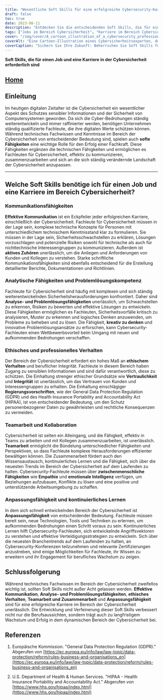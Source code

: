 ```yaml
---
title: "Wesentliche Soft Skills für eine erfolgreiche Cybersecurity-Karriere"
draft: false
toc: true
date: 2023-06-11
description: "Entdecken Sie die entscheidenden Soft Skills, die für eine erfolgreiche Karriere in der Cybersicherheit erforderlich sind und die das technische Fachwissen ergänzen und den beruflichen Erfolg sichern."
tags: ["Jobs im Bereich Cybersicherheit", "Karriere im Bereich Cybersicherheit", "Soft Skills in der Cybersicherheit", "Kommunikationsfähigkeiten im Bereich der Cybersicherheit", "Problemlösung im Bereich der Cybersicherheit", "ethisches Verhalten im Bereich der Cybersicherheit", "Teamarbeit in der Cybersicherheit", "Anpassungsfähigkeit im Bereich der Cybersicherheit", "kontinuierliches Lernen im Bereich der Cybersicherheit", "Trends in der Cybersicherheitsbranche", "Cybersicherheits-Zertifizierungen", "Cybersicherheitsfachleute", "berufliche Fähigkeiten für die Cybersicherheit", "Cybersecurity-Arbeitsmarkt", "Berufliches Wachstum im Bereich der Cybersicherheit", "bewährte Praktiken der Cybersicherheit", "Risikobewertung der Cybersicherheit", "Analyse der Bedrohungen der Cybersicherheit", "Reaktion auf Cybersicherheitsvorfälle", "Entwicklung einer Cybersicherheitspolitik", "Bewusstsein für Cybersicherheit", "Einhaltung der Cybersicherheitsvorschriften", "Cybersicherheitsvorschriften", "cybersecurity datenschutz", "Berufliche Entwicklung im Bereich der Cybersicherheit", "Vernetzung der Cybersicherheit", "Konferenzen zur Cybersicherheit", "Beschäftigungsmöglichkeiten im Bereich der Cybersicherheit", "Karriereförderung im Bereich Cybersicherheit", "Anforderungen der Cybersicherheitsindustrie"]
cover: "/img/cover/A_cartoon_illustration_of_a_cybersecurity_professional_prot.png"
coverAlt: "Eine Cartoon-Illustration eines Cybersicherheitsexperten, der Daten schützt."
coverCaption: "Sichern Sie Ihre Zukunft: Beherrschen Sie Soft Skills für den Erfolg in der Cybersicherheit"
---
```


**Soft Skills, die für einen Job und eine Karriere in der Cybersicherheit erforderlich sind**

## [Home](/cyber-security-career-playbook-start/)

## Einleitung

Im heutigen digitalen Zeitalter ist die Cybersicherheit ein wesentlicher Aspekt des Schutzes sensibler Informationen und der Sicherheit von Computersystemen geworden. Da sich die Cyber-Bedrohungen ständig weiterentwickeln und immer raffinierter werden, benötigen Unternehmen ständig qualifizierte Fachleute, die ihre digitalen Werte schützen können. Während technisches Fachwissen und Kenntnisse im Bereich der Cybersicherheit von entscheidender Bedeutung sind, spielen auch **softe Fähigkeiten** eine wichtige Rolle für den Erfolg einer Fachkraft. Diese Fähigkeiten ergänzen die technischen Fähigkeiten und ermöglichen es Fachleuten für Cybersicherheit, effektiv zu kommunizieren, zusammenzuarbeiten und sich an die sich ständig verändernde Landschaft der Cybersicherheit anzupassen.

______

## Welche Soft Skills benötige ich für einen Job und eine Karriere im Bereich Cybersicherheit?

### Kommunikationsfähigkeiten

**Effektive Kommunikation** ist ein Eckpfeiler jeder erfolgreichen Karriere, einschließlich der Cybersicherheit. Fachleute für Cybersicherheit müssen in der Lage sein, komplexe technische Konzepte für Personen mit unterschiedlichem technischem Kenntnisstand klar zu formulieren. Sie müssen in der Lage sein, Sicherheitsschwachstellen zu erklären, Lösungen vorzuschlagen und potenzielle Risiken sowohl für technische als auch für nichttechnische Interessengruppen zu kommunizieren. Außerdem ist **aktives Zuhören** unerlässlich, um die Anliegen und Anforderungen von Kunden und Kollegen zu verstehen. Starke schriftliche Kommunikationsfähigkeiten sind ebenfalls entscheidend für die Erstellung detaillierter Berichte, Dokumentationen und Richtlinien.

### Analytische Fähigkeiten und Problemlösungskompetenz

Fachleute für Cybersicherheit sind häufig mit komplexen und sich ständig weiterentwickelnden Sicherheitsherausforderungen konfrontiert. Daher sind **Analyse- und Problemlösungsfähigkeiten** unerlässlich, um Schwachstellen zu erkennen, Risiken zu bewerten und effektive Lösungen zu entwickeln. Diese Fähigkeiten ermöglichen es Fachleuten, Sicherheitsvorfälle kritisch zu analysieren, Muster zu erkennen und logisches Denken anzuwenden, um Probleme zu beheben und zu lösen. Die Fähigkeit, **kreativ zu denken** und innovative Problemlösungsansätze zu erforschen, kann Cybersecurity-Fachleuten einen Wettbewerbsvorteil beim Umgang mit neuen und aufkommenden Bedrohungen verschaffen.

### Ethisches und professionelles Verhalten

Der Bereich der Cybersicherheit erfordert ein hohes Maß an **ethischem Verhalten** und beruflicher Integrität. Fachleute in diesem Bereich haben Zugang zu sensiblen Informationen und sind dafür verantwortlich, diese zu schützen. Die Einhaltung strenger ethischer Grundsätze wie **Vertraulichkeit** und **Integrität** ist unerlässlich, um das Vertrauen von Kunden und Interessengruppen zu erhalten. Die Einhaltung einschlägiger **Regierungsvorschriften**, wie der General Data Protection Regulation (GDPR) und des Health Insurance Portability and Accountability Act (HIPAA), ist von entscheidender Bedeutung, um den Schutz personenbezogener Daten zu gewährleisten und rechtliche Konsequenzen zu vermeiden.

### Teamarbeit und Kollaboration

Cybersicherheit ist selten ein Alleingang, und die Fähigkeit, effektiv in Teams zu arbeiten und mit Kollegen zusammenzuarbeiten, ist unerlässlich. **Teamarbeit** ermöglicht die Bündelung unterschiedlicher Fähigkeiten und Perspektiven, so dass Fachleute komplexe Herausforderungen effizienter bewältigen können. Die Zusammenarbeit fördert auch den Wissensaustausch, kontinuierliches Lernen und die Fähigkeit, sich über die neuesten Trends im Bereich der Cybersicherheit auf dem Laufenden zu halten. Cybersecurity-Fachleute müssen über **zwischenmenschliche Fähigkeiten** wie **Empathie** und **emotionale Intelligenz** verfügen, um Beziehungen aufzubauen, Konflikte zu lösen und eine positive und unterstützende Arbeitsumgebung zu schaffen.

### Anpassungsfähigkeit und kontinuierliches Lernen

In dem sich schnell entwickelnden Bereich der Cybersicherheit ist **Anpassungsfähigkeit** von entscheidender Bedeutung. Fachleute müssen bereit sein, neue Technologien, Tools und Techniken zu erlernen, um aufkommenden Bedrohungen einen Schritt voraus zu sein. Kontinuierliches Lernen hilft Cybersecurity-Fachleuten, sich entwickelnde Angriffsvektoren zu verstehen und effektive Verteidigungsstrategien zu entwickeln. Sich über die neuesten Branchentrends auf dem Laufenden zu halten, an Cybersecurity-Konferenzen teilzunehmen und relevante Zertifizierungen anzustreben, sind einige Möglichkeiten für Fachleute, ihr Wissen zu erweitern und ihr Engagement für berufliches Wachstum zu zeigen.

## Schlussfolgerung

Während technisches Fachwissen im Bereich der Cybersicherheit zweifellos wichtig ist, sollten Soft Skills nicht außer Acht gelassen werden. **Effektive Kommunikation**, **Analyse- und Problemlösungsfähigkeiten**, **ethisches Verhalten**, **Teamarbeit und Zusammenarbeit** und **Anpassungsfähigkeit** sind für eine erfolgreiche Karriere im Bereich der Cybersicherheit unerlässlich. Die Entwicklung und Verfeinerung dieser Soft Skills verbessert nicht nur die Berufsaussichten, sondern trägt auch zu langfristigem Wachstum und Erfolg in dem dynamischen Bereich der Cybersicherheit bei.

## Referenzen

1. Europäische Kommission. "General Data Protection Regulation (GDPR)." Abgerufen von [https://ec.europa.eu/info/law/law-topic/data-protection/reform/rules-business-and-organisations_en](https://ec.europa.eu/info/law/law-topic/data-protection/reform/rules-business-and-organisations_en)

2. U.S. Department of Health & Human Services. "HIPAA - Health Insurance Portability and Accountability Act." Abgerufen von [https://www.hhs.gov/hipaa/index.html](https://www.hhs.gov/hipaa/index.html)



